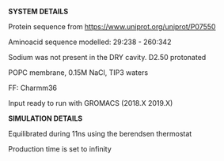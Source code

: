 **SYSTEM DETAILS**

Protein sequence from https://www.uniprot.org/uniprot/P07550

Aminoacid sequence modelled: 29:238 - 260:342

Sodium was not present in the DRY cavity.
D2.50 protonated

POPC membrane, 0.15M NaCl, TIP3 waters

FF: Charmm36

Input ready to run with GROMACS (2018.X 2019.X)

**SIMULATION DETAILS**

Equilibrated during 11ns using the berendsen thermostat

Production time is set to infinity

